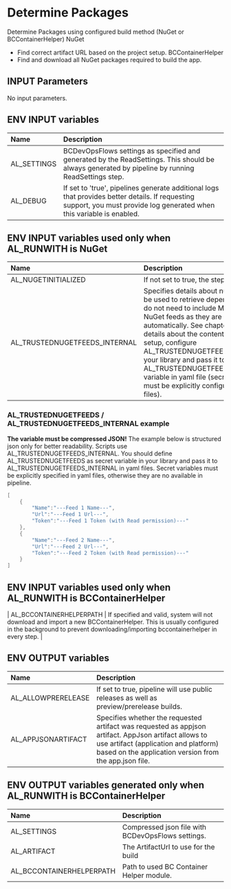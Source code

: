 # Determine Packages

Determine Packages using configured build method (NuGet or BCContainerHelper)
NuGet
 - Find correct artifact URL based on the project setup. 
BCContainerHelper
 - Find and download all NuGet packages required to build the app.

## INPUT Parameters

No input parameters.

## ENV INPUT variables

| Name                  | Description |
| :--                   | :-- |
| AL_SETTINGS           | BCDevOpsFlows settings as specified and generated by the ReadSettings. This should be always generated by pipeline by running ReadSettings step. |
| AL_DEBUG | If set to 'true', pipelines generate additional logs that provides better details. If requesting support, you must provide log generated when this variable is enabled. |

## ENV INPUT variables used only when AL_RUNWITH is NuGet

| Name | Description |
| :--                   | :-- |
| AL_NUGETINITIALIZED   | If not set to true, the step fails. |
| AL_TRUSTEDNUGETFEEDS_INTERNAL | Specifies details about nuget feeds to be used to retrieve dependencies. You do not need to include Microsoft NuGet feeds as they are included automatically. See chapter below for details about the content. In default setup, configure AL_TRUSTEDNUGETFEEDS variable in your library and pass it to AL_TRUSTEDNUGETFEEDS_INTERNAL variable in yaml file (secret variables must be explicitly configured in yaml files). |

### AL_TRUSTEDNUGETFEEDS / AL_TRUSTEDNUGETFEEDS_INTERNAL example

**The variable must be compressed JSON!** The example below is structured json only for better readability. Scripts use AL_TRUSTEDNUGETFEEDS_INTERNAL. You should define AL_TRUSTEDNUGETFEEDS as secret variable in your library and pass it to AL_TRUSTEDNUGETFEEDS_INTERNAL in yaml files. Secret variables must be explicitly specified in yaml files, otherwise they are no available in pipeline.

```powershell
[
    {
        "Name":"---Feed 1 Name---",
        "Url":"---Feed 1 Url---",
        "Token":"---Feed 1 Token (with Read permission)---"
    },
    {
        "Name":"---Feed 2 Name---",
        "Url":"---Feed 2 Url---",
        "Token":"---Feed 2 Token (with Read permission)---"
    }
]
```

## ENV INPUT variables used only when AL_RUNWITH is BCContainerHelper

| AL_BCCONTAINERHELPERPATH | If specified and valid, system will not download and import a new BCContainerHelper. This is usually configured in the background to prevent downloading/importing bccontainerhelper in every step. |

## ENV OUTPUT variables

| Name | Description |
| :--                   | :-- |
| AL_ALLOWPRERELEASE   | If set to true, pipeline will use public releases as well as preview/prerelease builds. |
| AL_APPJSONARTIFACT | Specifies whether the requested artifact was requested as appjson artifact. AppJson artifact allows to use artifact (application and platform) based on the application version from the app.json file. |

## ENV OUTPUT variables generated only when AL_RUNWITH is BCContainerHelper

| Name | Description |
| :--                   | :-- |
| AL_SETTINGS       | Compressed json file with BCDevOpsFlows settings.     |
| AL_ARTIFACT | The ArtifactUrl to use for the build |
| AL_BCCONTAINERHELPERPATH  | Path to used BC Container Helper module.  |
